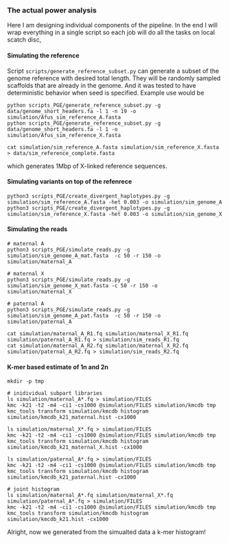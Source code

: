 ### The actual power analysis

Here I am designing individual components of the pipeline. In the end I will wrap everything in a single script so each job will do all the tasks on local scatch disc,

#### Simulating the reference

Script `scripts/generate_reference_subset.py` can generate a subset of the genome reference with desired total length. They will be randomly sampled scaffolds that are already in the genome. And it was tested to have deterministic behavior when seed is specified. Example use would be

```
python scripts_PGE/generate_reference_subset.py -g data/genome_short_headers.fa -l 1 -n 19 -o simulation/Afus_sim_reference_A.fasta
python scripts_PGE/generate_reference_subset.py -g data/genome_short_headers.fa -l 1 -o simulation/Afus_sim_reference_X.fasta

cat simulation/sim_reference_A.fasta simulation/sim_reference_X.fasta > data/sim_reference_complete.fasta
```

which generates 1Mbp of X-linked reference sequences.

#### Simulating variants on top of the refenrece

```
python3 scripts_PGE/create_divergent_haplotypes.py -g simulation/sim_reference_A.fasta -het 0.003 -o simulation/sim_genome_A
python3 scripts_PGE/create_divergent_haplotypes.py -g simulation/sim_reference_X.fasta -het 0.003 -o simulation/sim_genome_X
```

#### Simulating the reads

```
# maternal A
python3 scripts_PGE/simulate_reads.py -g simulation/sim_genome_A_mat.fasta  -c 50 -r 150 -o simulation/maternal_A

# maternal X
python3 scripts_PGE/simulate_reads.py -g simulation/sim_genome_X_mat.fasta -c 50 -r 150 -o simulation/maternal_X

# paternal A
python3 scripts_PGE/simulate_reads.py -g simulation/sim_genome_A_pat.fasta  -c 50 -r 150 -o simulation/paternal_A

cat simulation/maternal_A_R1.fq simulation/maternal_X_R1.fq simulation/paternal_A_R1.fq > simulation/sim_reads_R1.fq
cat simulation/maternal_A_R2.fq simulation/maternal_X_R2.fq simulation/paternal_A_R2.fq > simulation/sim_reads_R2.fq
```

#### K-mer based estimate of 1n and 2n

```
mkdir -p tmp

# inidividual subpart libraries
ls simulation/maternal_A*.fq > simulation/FILES
kmc -k21 -t2 -m4 -ci1 -cs1000 @simulation/FILES simulation/kmcdb tmp
kmc_tools transform simulation/kmcdb histogram simulation/kmcdb_k21_maternal.hist -cx1000

ls simulation/maternal_X*.fq > simulation/FILES
kmc -k21 -t2 -m4 -ci1 -cs1000 @simulation/FILES simulation/kmcdb tmp
kmc_tools transform simulation/kmcdb histogram simulation/kmcdb_k21_maternal_X.hist -cx1000

ls simulation/paternal_A*.fq > simulation/FILES
kmc -k21 -t2 -m4 -ci1 -cs1000 @simulation/FILES simulation/kmcdb tmp
kmc_tools transform simulation/kmcdb histogram simulation/kmcdb_k21_paternal.hist -cx1000

# joint histogram
ls simulation/maternal_A*.fq simulation/maternal_X*.fq simulation/paternal_A*.fq > simulation/FILES
kmc -k21 -t2 -m4 -ci1 -cs1000 @simulation/FILES simulation/kmcdb tmp
kmc_tools transform simulation/kmcdb histogram simulation/kmcdb_k21.hist -cx1000
```

Alright, now we generated from the simualted data a k-mer histogram!
